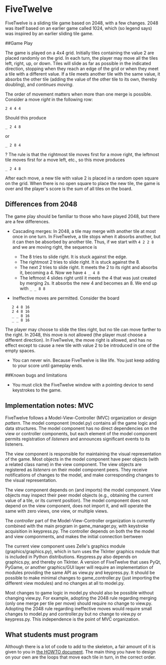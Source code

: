 # FiveTwelve

FiveTwelve is a sliding tile game based on 2048, with a few changes.  2048 was itself based on an earlier game called 1024, which (so legend says) was inspired by an earlier sliding tile game.  

##Game Play

The game is played on a 4x4 grid. Initially tiles containing the value 2 are placed randomly on the grid.  In each turn, the player may move all the tiles left, right, up, or down.  Tiles will slide as far as possible in the indicated direction, stopping when they reach an edge of the grid or when they meet a tile with a different value.  If a tile meets another tile with the same value, it absorbs the other tile (adding the value of the other tile to its own, thereby doubling), and *continues moving*. 

The order of movement matters when more than one merge is possible.  Consider a move *right* in the following row: 
```
2 4 4 4
```
Should this produce
```
_ 2 4 8
```
or  
```
_ 2 8 4
```
? The rule is that the rightmost tile moves first for a move right, the leftmost tile moves first for a move left, etc., so this move produces
```
_ 2 4 8
```

After each move, a new tile with value 2 is placed in a random open square on the grid.  When there is no open square to place the new tile, the game is over and the player's score is the sum of all tiles on the board.  

## Differences from 2048

The game play should be familiar to those who have played 2048, but there are a few differences. 

* Cascading merges:  In 2048, a tile may merge with another tile at most once in one turn.
  In FiveTwelve, a tile stops when it absorbs another, 
   but it can then be absorbed by another tile.  Thus, if we start with 
   ```4 2 2 8```
   and we are moving right, the sequence is 
    * The 8 tries to slide right.  It is stuck against the edge.
    * The rightmost 2 tries to slide right.  It is stuck against the 8. 
    * The next 2 tries to slide right.  It meets the 2 to its right 
      and absorbs it, becoming a 4. Now we have ```4 _ 4 8```
    * The leftmost 4 slides right until it meets the 4 that was 
      just created by merging 2s.  It absorbs the new 4 and 
      becomes an 8. We end up with ```_ _ 8 8```

* Ineffective moves are permitted.  Consider the board

```
   2 4 8 16
   2 4 8 16
   _ _ 8 16
   _ _ 8 16
```
The player may choose to slide the tiles right, but no tile can move farther to the right.  In 2048, this move is not allowed (the player must choose a different direction).  In FiveTwelve, the move right is allowed, and has no effect except to cause a new tile with value 2 to be introduced in one of the empty spaces. 

* You can never win.  Because FiveTwelve is like life.  You just keep adding to your score until gameplay ends. 

##Known bugs and limitations
* You must click the FiveTwelve window with a pointing device to send keystrokes to the game.  

## Implementation notes: MVC

FiveTwelve follows a Model-View-Controller (MVC) organization or *design pattern*.   The model component (model.py) contains all the game logic and data structures.  The model component has no direct dependencies on the view or controller components, but each element of the model component permits registration of *listeners* and announces significant events to its listeners.

The view component is responsible for maintaining the visual representation of the game.  Most objects in the model component have peer objects (with a related class name) in the view component. The view objects are registered as *listeners* on their model component peers. They receive notifications of changes to the model, and make corresponding changes to the visual representation. 

The view component depends on (and imports) the model component.  View objects may inspect their peer model objects (e.g., obtaining the current value of a tile, or its current position).  The model component does not depend on the view component, does not import it, and will operate the same with zero views, one view, or multiple views. 

The *controller* part of the Model-View-Controller organization is currently combined with the main program in game_manager.py, with keystroke acquisition in keypress.py.  The controller depends on both the the model and view componments, and makes the initial connection bertween 

The current view component uses Zelle's graphics module (graphics/graphics.py), which in turn uses the TkInter graphics module that is included in Python distributions.  Keypress.py also depends on graphics.py, and thereby on TkInter.  A version of FiveTwelve that uses PyQt, PyGame, or another graphics/GUI layer will require an implementation of modules providing the same API as view.py and keypress.py.  It should be possible to make minimal changes to game_controller.py (just importing the different view modules) and no changes at all to model.py. 

Most changes to game logic in model.py should also be possible without changing view.py. For example, adopting the 2048 rule regarding merging (only one merge per tile per move) should require no change to view.py.  Adopting the 2048 rule regarding ineffective moves would require small changes to model.py and controller.py but no change to view.py or keypress.py.  This independence is the point of MVC organization. 

## What students must program

Although there is a lot of code to add to the skeleton, a fair amount of it is given to 
you in [the HOWTO document](doc/HOWTO.md).  The main thing you have to design 
on your own are the loops that move each tile in turn, in the correct order. 
